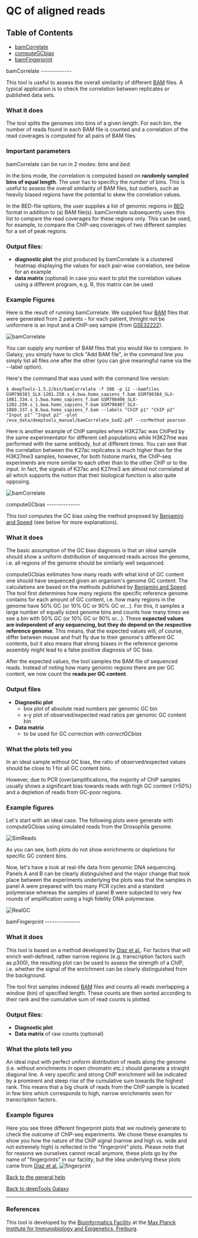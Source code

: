 QC of aligned reads
====================

## Table of Contents  
  * [bamCorrelate](#bamCorrelate)
  * [computeGCbias](#computeGCbias)
  * [bamFingerprint](#bamFingerprint)


<a name="bamCorrelate"/>
bamCorrelate
-------------


This tool is useful to assess the overall similarity of different [BAM][]
files. A typical application is to check the correlation between
replicates or published data sets.

### What it does
The tool splits the genomes into bins of a given length. For each bin,
the number of reads found in each BAM file is counted and a
correlation of the read coverages is computed for all pairs of BAM files.

### Important parameters
bamCorrelate can be run in 2 modes: _bins_ and _bed_.

In the bins mode, the correlation is computed based on __randomly sampled bins of equal length__. The user has to specifcy the _number_ of bins. This is useful to assess the overall similarity of BAM files,
but  outliers, such as heavily biased regions have the potential to skew the correlation values.

In the BED-file options, the user supplies a list of genomic regions in [BED][] format in addition to (a) BAM file(s). bamCorrelate subsequently uses this list to compare the read coverages for these regions only. This can be used, for example, to compare the ChIP-seq coverages of two different samples for a set of peak regions.

### Output files:
  - __diagnostic plot__ the plot produced by bamCorrelate is a clustered heatmap displaying the values for each pair-wise correlation, see below for an example
  - __data matrix__ (optional) in case you want to plot the correlation values using a different program, e.g. R, this matrix can be used

### Example Figures

Here is the result of running bamCorrelate. We supplied four [BAM][] files that were generated from 2 patients - for each patient, thmight not be
uniformere is an input and a ChIP-seq sample (from [GSE32222](http://www.ncbi.nlm.nih.gov/geo/query/acc.cgi?acc=GSE32222 "GEO series")).
  
![bamCorrelate](https://raw.github.com/fidelram/deepTools/master/examples/QC_bamCorrelate_humanSamples.png "bamCorrelate result")

You can supply any number of BAM files that you would like to compare. In Galaxy, you simply have to click "Add BAM file", in the command line you simply list all files one after the other (you can give meaningful name via the --label option).

Here's the command that was used with the command line version:

    $ deepTools-1.5.2/bin/bamCorrelate -f 300 -p 12 --bamfiles GSM798383_SLX-1201.250.s_4.bwa.homo_sapiens_f.bam GSM798384_SLX-1881.334.s_1.bwa.homo_sapiens_f.bam GSM798406_SLX-1202.250.s_1.bwa.homo_sapiens_f.bam GSM798407_SLX-1880.337.s_8.bwa.homo_sapiens_f.bam --labels "ChIP p1" "ChIP p2" "Input p1" "Input p2" -plot /eva_data/deeptools_manual/bamCorrelate_bad2.pdf --corMethod pearson
  

Here is another example of ChIP samples where H3K27ac was ChIPed by the same experimentator for different cell populations while H3K27me was performed with the same antibody, but at different times. You can see that the correlation between the K27ac replicates is much higher than for the H3K27me3 samples, however, for both histone marks, the ChIP-seq experiments are more similar to each other than to the other ChIP or to the input. In fact, the signals of K27ac and K27me3 are almost not correlated at all which supports the notion that their biological function is also quite opposing.

![bamCorrelate](https://raw.github.com/fidelram/deepTools/master/examples/QC_bamCorrelate_RoadmapData.png "bamCorrelate result")


<a name="computeGCbias"/>
computeGCbias
--------------

This tool computes the GC bias using the method proposed by [Benjamini
and Speed][] (see below for more explanations). 


### What it does
The basic assumption of the GC bias diagnosis is that an ideal sample should show a uniform distribution of sequenced reads across the genome, i.e. all regions of the genome should be similarly well sequenced.

computeGCbias estimates how many reads with what kind of GC content one
should have sequenced given an organism's genome GC content. The calculations are based on the methods published by [Benjamini and Speed][].
The tool first determines how many regions the specific reference genome contains for each amount of GC content,
i.e. how many regions in the genome have 50% GC (or 10% GC or 90%
GC or...).  For this, it samples a large number of equally sized genome bins
and counts how many times we see a bin with 50% GC (or 10% GC or 90%
or...). These __expected values are independent of any sequencing, but they do depend on the respective reference genome__.
This means, that the expected values will, of course, differ between mouse and fruit fly due to their genome's
different GC contents, but it also means that strong biases in the reference genome assembly might lead to a false positive diagnosis of GC bias.

After the expected values, the tool samples the BAM file of sequenced reads. Instead of noting how many genomic regions
there are per GC content, we now count the __reads per GC content__. 

### Output files

  + __Diagnostic plot__
      - box plot of absolute read numbers per genomic GC bin
      - x-y plot of observed/expected read ratios per genomic GC content bin
  + __Data matrix__
      - to be used for GC correction with _correctGCbias_
    
### What the plots tell you
In an ideal sample without GC bias, the ratio of observed/expected values
should be close to 1 for all GC content bins.

However, due to PCR (over)amplifications, the majority of ChIP samples usually shows a significant bias towards reads with high GC content (>50%) and a depletion of reads from GC-poor regions.

### Example figures
Let's start with an ideal case. The following plots were generate with computeGCbias using simulated reads from the Drosophila genome.

![SimReads](https://raw.github.com/fidelram/deepTools/master/examples/GC_bias_simulated_reads_2L.png "GC plot on simulated reads")

As you can see, both plots do not show enrichments or depletions for specific GC content bins.

Now, let's have a look at real-life data from genomic DNA sequencing. Panels A and B can be clearly distinguished and the major change that took place between the experiments underlying the plots was that the samples in panel A were prepared with too many PCR cycles and a standard polymerase whereas the samples of panel B were subjected to very few rounds of amplification using a high fidelity DNA polymerase.

![RealGC](https://raw.github.com/fidelram/deepTools/master/examples/QC_GCplots_input.png "real-life examples of GC biases")



<a name="bamFingerprint"/>
bamFingerprint
---------------

### What it does
This tool is based on a method developed by [Diaz et al.][].
For factors that will enrich well-defined, rather narrow regions (e.g. transcription factors such as p300), the resulting plot can be used to assess
the strength of a ChIP, i.e. whether the signal of the enrichment can be clearly distinguished from the background.

The tool first samples indexed [BAM][] files and counts all reads overlapping
a window (bin) of specified length. These counts are then sorted
according to their rank and the cumulative sum of read counts is
plotted.

###	Output files: 
  + __Diagnostic plot__
  + __Data matrix__ of raw counts (optional)

### What the plots tell you
An ideal input with perfect uniform distribution of reads
along the genome (i.e. without enrichments in open chromatin etc.)
should generate a straight diagonal line. A very specific and strong
ChIP enrichment will be indicated by a prominent and steep rise of the
cumulative sum towards the highest rank. This means that a big chunk
of reads from the ChIP sample is located in few bins which corresponds
to high, narrow enrichments seen for transcription factors.

### Example figures

Here you see three different fingerprint plots that we routinely generate to check the outcome of ChIP-seq experiments.
We chose these examples to show you how the nature of the ChIP signal (narrow and high vs. wide and not extremely high) is reflected in the "fingerprint" plots. Please note that for reasons we ourselves cannot recall anymore, these plots go by the name of "fingerprints" in our facility, but the idea underlying these plots came from [Diaz et al.][]
![fingerprint](https://raw.github.com/fidelram/deepTools/master/examples/QC_fingerprint.png "bamFingerprint outputs")


[Back to the general help](https://github.com/fidelram/deepTools/blob/master/manual/GalaxyHelp.md#deepTools)

[Back to deepTools Galaxy](http://deeptools.ie-freiburg.mpg.de/ )

-----------------------------------------------------------------------------------
[BAM]: https://docs.google.com/document/d/1Iv9QnuRYWCtV_UCi4xoXxEfmSZYQNyYJPNsFHnvv9C0/edit?usp=sharing "binary version of a SAM file; contains all information about aligned reads"
[BED]: https://docs.google.com/document/d/1Iv9QnuRYWCtV_UCi4xoXxEfmSZYQNyYJPNsFHnvv9C0/edit?usp=sharing "simple text file of genomic regions (chr, start, end)"
[SAM]: https://docs.google.com/document/d/1Iv9QnuRYWCtV_UCi4xoXxEfmSZYQNyYJPNsFHnvv9C0/edit?usp=sharing "text file containing all information about aligned reads"
[bigWig]: https://docs.google.com/document/d/1Iv9QnuRYWCtV_UCi4xoXxEfmSZYQNyYJPNsFHnvv9C0/edit?usp=sharing "binary version of a bedGraph file; contains genomic intervals and corresponding scores, e.g. average read numbers per 50 bp"
[bedGraph]: https://docs.google.com/document/d/1Iv9QnuRYWCtV_UCi4xoXxEfmSZYQNyYJPNsFHnvv9C0/edit?usp=sharing "text file that contains genomic intervals and corresponding scores, e.g. average read numbers per 50 bp"
[FASTQ]: https://docs.google.com/document/d/1Iv9QnuRYWCtV_UCi4xoXxEfmSZYQNyYJPNsFHnvv9C0/edit?usp=sharing "text file of raw reads (almost straight out of the sequencer)"
### References
[Benjamini and Speed]: http://nar.oxfordjournals.org/content/40/10/e72 "Nucleic Acids Research (2012)"
[Diaz et al.]: http://www.degruyter.com/view/j/sagmb.2012.11.issue-3/1544-6115.1750/1544-6115.1750.xml "Stat. Appl. Gen. Mol. Biol. (2012)"


This tool is developed by the [Bioinformatics Facility](http://www1.ie-freiburg.mpg.de/bioinformaticsfac) at the [Max Planck Institute for Immunobiology and Epigenetics, Freiburg](http://www1.ie-freiburg.mpg.de/).
